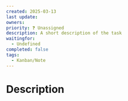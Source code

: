 ```yaml
---
created: 2025-03-13
last update: 
owners: 
priority: ❓ Unassigned
description: A short description of the task
waitingfor:
  - Undefined
completed: false
tags:
  - Kanban/Note
---
```

# Description



